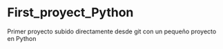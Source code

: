 # First_proyect_Python
Primer proyecto subido directamente desde git con un pequeño proyecto en Python

